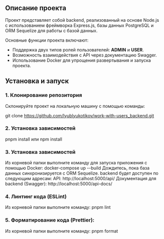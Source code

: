 ## Описание проекта

Проект представляет собой backend, реализованный на основе Node.js с использованием фреймворка Express.js, базы данных PostgreSQL и ORM Sequelize для работы с базой данных.

Основные функции проекта включают:

- Поддержка двух типов ролей пользователей: **ADMIN** и **USER**.
- Возможность взаимодействия с API через документацию Swagger.
- Использование Docker для упрощения развертывания и запуска проекта.

## Установка и запуск

### 1. Клонирование репозитория

Склонируйте проект на локальную машину с помощью команды:


git clone <https://github.com/lyublyukotikov/work-with-users_backend.git>

### 2.  Установка зависимостей
pnpm install или npm install

### 3.  Установка зависимостей
Из корневой папки выполните команду для запуска приложения с помощью Docker: 
docker-compose up --build
Дождитесь, пока база данных синхронизируется с ORM Sequelize.
backend будет доступен по следующим адресам:
API: http://localhost:5000/api/
Документация для backend (Swagger): http://localhost:5000/api-docs/

### 4. Линтинг кода (ESLint)
Из корневой папки выполните команду: pnpm lint

### 5. Форматирование кода (Prettier):
Из корневой папки выполните команду: pnpm format











